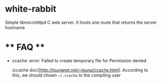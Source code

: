# white-rabbit
Simple libmicrohttpd C web server. It hosts one route that returns the server hostname


# ** FAQ **

* ccache: error: Failed to create temporary file for Permission denied
	
	(ccache doc)[http://tsunanet.net/~tsuna/ccache.html]. According to this, we should chown `~/.ccache` to the compiling user